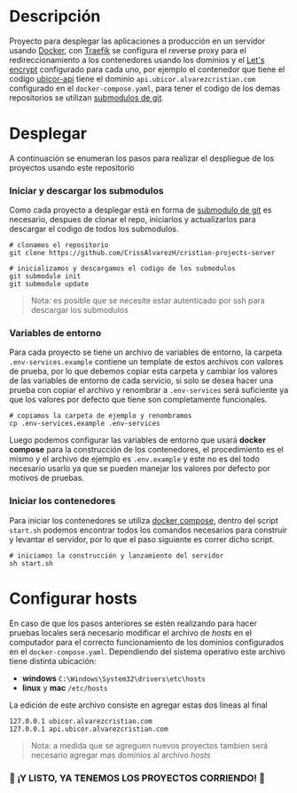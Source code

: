 # Descripción
Proyecto para desplegar las aplicaciones a producción en un servidor usando [Docker](https://www.docker.com/), con [Traefik](https://doc.traefik.io/traefik/) se configura el reverse proxy para el redireccionamiento a los contenedores usando los dominios y el [Let's encrypt](https://doc.traefik.io/traefik/https/acme/) configurado para cada uno, por ejemplo el contenedor que tiene el codigo [ubicor-api](https://github.com/CrissAlvarezH/ubicor-api) tiene el dominio `api.ubicor.alvarezcristian.com` configurado en el `docker-compose.yaml`, para tener el codigo de los demas repositorios se utilizan [submodulos de git](https://git-scm.com/book/en/v2/Git-Tools-Submodules).


# Desplegar

A continuación se enumeran los pasos para realizar el despliegue de los proyectos usando este repositorio

### Iniciar y descargar los submodulos
Como cada proyecto a desplegar está en forma de [submodulo de git](https://git-scm.com/book/en/v2/Git-Tools-Submodules) es necesario, despues de clonar el repo, iniciarlos y actualizarlos para descargar el codigo de todos los submodulos.

	# clonamos el repositorio
    git clone https://github.com/CrissAlvarezH/cristian-projects-server

	# inicializamos y descargamos el codigo de los submodulos
    git submodule init
    git submodule update
    
> Nota: es posible que se necesite estar autenticado por ssh para descargar los submodulos

### Variables de entorno
Para cada proyecto se tiene un archivo de variables de entorno, la carpeta `.env-services.example` contiene un template de estos archivos con valores de prueba, por lo que debemos copiar esta carpeta y cambiar los valores de las variables de entorno de cada servicio, si solo se desea hacer una prueba con copiar el archivo y renombrar a `.env-services` será suficiente ya que los valores por defecto que tiene son completamente funcionales.

	# copiamos la carpeta de ejemplo y renombramos
    cp .env-services.example .env-services
    
Luego podemos configurar las variables de entorno que usará **docker compose** para la construcción de los contenedores, el procedimiento es el mismo y el archivo de ejemplo es `.env.example` y este no es del todo necesario usarlo ya que se pueden manejar los valores por defecto por motivos de pruebas.

###  Iniciar los contenedores
Para iniciar los contenedores se utiliza [docker compose](https://docs.docker.com/compose/), dentro del script `start.sh` podemos encontrar todos los comandos necesarios para construir y levantar el servidor, por lo que el paso siguiente es correr dicho script.

    # iniciamos la construcción y lanzamiento del servidor
    sh start.sh

# Configurar hosts
En caso de que los pasos anteriores se estén realizando para hacer pruebas locales será necesario modificar el archivo de *hosts* en el computador para el correcto funcionamiento de los dominios configurados en el `docker-compose.yaml`. 
Dependiendo del sistema operativo este archivo tiene distinta ubicación:

 - **windows** `C:\Windows\System32\drivers\etc\hosts`
 - **linux** y **mac** `/etc/hosts`
 
La edición de este archivo consiste en agregar estas dos lineas al final

    127.0.0.1 ubicor.alvarezcristian.com
    127.0.0.1 api.ubicor.alvarezcristian.com

> Nota: a medida que se agreguen nuevos proyectos tambien será necesario agregar mas dominios al archivo *hosts*


### :heartbeat: ¡Y LISTO, YA TENEMOS LOS PROYECTOS CORRIENDO! :heartbeat:
